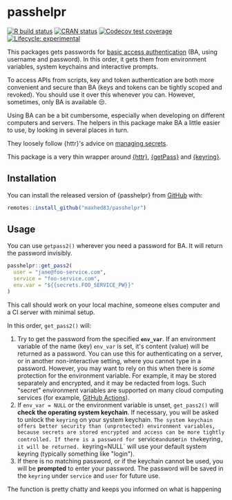 # passhelpr

<!-- badges: start -->
[![R build status](https://github.com/maxheld83/passhelpr/workflows/CICD/badge.svg)](https://github.com/maxheld83/passhelpr/actions)
[![CRAN status](https://www.r-pkg.org/badges/version/passhelpr)](https://CRAN.R-project.org/package=passhelpr)
[![Codecov test coverage](https://codecov.io/gh/maxheld83/passhelpr/branch/master/graph/badge.svg)](https://codecov.io/gh/maxheld83/passhelpr?branch=master)
[![Lifecycle: experimental](https://img.shields.io/badge/lifecycle-experimental-orange.svg)](https://www.tidyverse.org/lifecycle/#experimental)
<!-- badges: end -->

This packages gets passwords for [basic access authentication](https://en.wikipedia.org/wiki/basic_access_authentication) (BA, using username and password).
In this order, it gets them from environment variables, system keychains and interactive prompts.

To access APIs from scripts, key and token authentication are both more convenient and secure than BA (keys and tokens can be tightly scoped and revoked).
You should use it over this whenever you can.
However, sometimes, only BA is available 😒.

Using BA can be a bit cumbersome, especially when developing on different computers and servers.
The helpers in this package make BA a little easier to use, by looking in several places in turn.

They loosely follow {httr}'s advice on [managing secrets](https://httr.r-lib.org/articles/secrets.html).

This package is a very thin wrapper around [{httr}](https://httr.r-lib.org), [{getPass}](https://cran.r-project.org/web/packages/getPass/index.html) and [{keyring}](https://github.com/r-lib/keyring).


## Installation

You can install the released version of {passhelpr} from [GitHub](https://github.com/maxheld83/passhelpr) with:

``` r
remotes::install_github("maxhed83/passhelpr")
```


## Usage

You can use `getpass2()` wherever you need a password for BA.
It will return the password invisibly.

```r
passhelpr::get_pass2(
  user = "jane@foo-service.com", 
  service = "foo-service.com", 
  env.var = "${{secrets.FOO_SERVICE_PW}}"
)
```

This call should work on your local machine, someone elses computer and a CI server with minimal setup.

In this order, `get_pass2()` will:

1. Try to get the password from the specified **`env_var`**.
  If an environment variable of the name (key) `env_var` is set, it's content (value) will be returned as a password.
  You can use this for authenticating on a server, or in another non-interactive setting, where you cannot type in a password.
  However, you may want to rely on this when there is *some* protection for the environment variable.
  For example, it may be stored separately and encrypted, and it may be redacted from logs.
  Such "secret" environment variables are supported on many cloud computing services (for example, [GitHub Actions](https://help.github.com/en/actions/configuring-and-managing-workflows/creating-and-storing-encrypted-secrets)).
2. If `env_var = NULL` or the environment variable is unset, `get_pass2()` will **check the operating system keychain**.
  If necessary, you will be asked to unlock the `keyring` on your system keychain.
  `The system keychain offers better security than (unprotected) environment variables, because secrets are stored encrypted and access can be more tightly controlled.
  If there is a password for `service` and `user` in the `keyring`, it will be returned.
  `keyring=NULL` will use your default system keyring (typically something like "login").
3. If there is no matching password, or if the keychain cannot be used, you will be **prompted** to enter your password.
  The password will be saved in the `keyring` under `service` and `user` for future use.

The function is pretty chatty and keeps you informed on what is happening
